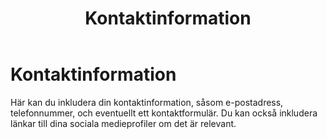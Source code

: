 ﻿---
title: Kontaktinformation
created: 2025-10-06
isMenuItem: true
order: 4
---

# Kontaktinformation

Här kan du inkludera din kontaktinformation, såsom e-postadress, telefonnummer, och eventuellt ett kontaktformulär. Du kan också inkludera länkar till dina sociala medieprofiler om det är
relevant.

